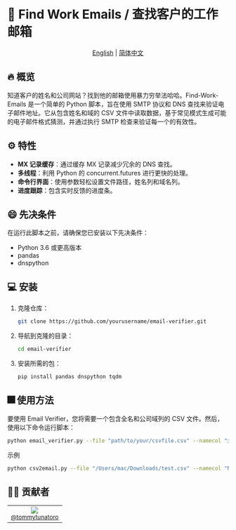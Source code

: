 # 📧 Find Work Emails / 查找客户的工作邮箱

<p align="center">
  <a href="./README.md">English</a> |
  <a href="./README_Chinese.md">简体中文</a>
</p>

## 🔥 概览
知道客户的姓名和公司网站？找到他的邮箱使用暴力穷举法哈哈。Find-Work-Emails 是一个简单的 Python 脚本，旨在使用 SMTP 协议和 DNS 查找来验证电子邮件地址。它从包含姓名和域的 CSV 文件中读取数据，基于常见模式生成可能的电子邮件格式猜测，并通过执行 SMTP 检查来验证每一个的有效性。

## ⚙️ 特性
- **MX 记录缓存**：通过缓存 MX 记录减少冗余的 DNS 查找。
- **多线程**：利用 Python 的 concurrent.futures 进行更快的处理。
- **命令行界面**：使用参数轻松设置文件路径，姓名列和域名列。
- **进度跟踪**：包含实时反馈的进度条。

## 😄 先决条件
在运行此脚本之前，请确保您已安装以下先决条件：
- Python 3.6 或更高版本
- pandas
- dnspython

## 💻 安装
1. 克隆仓库：
    ```bash
    git clone https://github.com/yourusername/email-verifier.git
    ```
2. 导航到克隆的目录：
    ```bash
    cd email-verifier
    ```
3. 安装所需的包：
    ```bash
    pip install pandas dnspython tqdm
    ```

## 🎆 使用方法
要使用 Email Verifier，您将需要一个包含全名和公司域列的 CSV 文件。然后，使用以下命令运行脚本：

```bash
python email_verifier.py --file "path/to/your/csvfile.csv" --namecol "全名的列名称例如Name或Full Names" --domaincol "公司域的列名称例如Domain或者domain，domain格式一般会是xxx.com"
```
示例
```bash
python csv2email.py --file "/Users/mac/Downloads/test.csv" --namecol "Name" --domaincol "domain"
```

## 🧑‍💻 贡献者
<table>
  <tbody>
    <tr>
      <td align="center" valign="top" width="100px">
        <img src="https://images.weserv.nl/?url=https://github.com/TommyTunaToro.png&mask=circle"/><br />
        <sub><a href="https://github.com/tommytunatoro">@tommytunatoro</a></sub>
      </td>
    </tr>
  </tbody>
</table>
